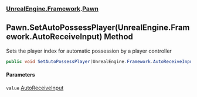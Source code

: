 ### [UnrealEngine.Framework](./UnrealEngine-Framework.md 'UnrealEngine.Framework').[Pawn](./Pawn.md 'UnrealEngine.Framework.Pawn')
## Pawn.SetAutoPossessPlayer(UnrealEngine.Framework.AutoReceiveInput) Method
Sets the player index for automatic possession by a player controller  
```csharp
public void SetAutoPossessPlayer(UnrealEngine.Framework.AutoReceiveInput value);
```
#### Parameters
<a name='UnrealEngine-Framework-Pawn-SetAutoPossessPlayer(UnrealEngine-Framework-AutoReceiveInput)-value'></a>
`value` [AutoReceiveInput](./AutoReceiveInput.md 'UnrealEngine.Framework.AutoReceiveInput')  
  
